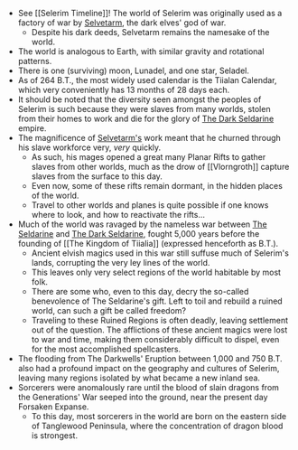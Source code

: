 - See [[Selerim Timeline]]! The world of Selerim was originally used as a factory of war by [Selvetarm](https://5e.tools/deities.html#selvetarm_drow_mtf), the dark elves' god of war.
	- Despite his dark deeds, Selvetarm remains the namesake of the world.
- The world is analogous to Earth, with similar gravity and rotational patterns.
- There is one (surviving) moon, Lunadel, and one star, Seladel.
- As of 264 B.T., the most widely used calendar is the Tiialan Calendar, which very conveniently has 13 months of 28 days each.
- It should be noted that the diversity seen amongst the peoples of Selerim is such because they were slaves from many worlds, stolen from their homes to work and die for the glory of [The Dark Seldarine](https://5e.tools/tables.html#drow%20deities%20(the%20dark%20seldarine)_mtf) empire.
- The magnificence of [Selvetarm's](https://5e.tools/deities.html#selvetarm_drow_mtf) work meant that he churned through his slave workforce very, *very* quickly. 
	- As such, his mages opened a great many Planar Rifts to gather slaves from other worlds, much as the drow of [[Vlorngroth]] capture slaves from the surface to this day.
	- Even now, some of these rifts remain dormant, in the hidden places of the world.
	- Travel to other worlds and planes is quite possible if one knows where to look, and how to reactivate the rifts...
- Much of the world was ravaged by the nameless war between [The Seldarine](https://5e.tools/tables.html#elf%20deities%20(the%20seldarine)_mtf) and [The Dark Seldarine](https://5e.tools/tables.html#drow%20deities%20(the%20dark%20seldarine)_mtf), fought 5,000 years before the founding of [[The Kingdom of Tiialia]] (expressed henceforth as B.T.).
	- Ancient elvish magics used in this war still suffuse much of Selerim's lands, corrupting the very ley lines of the world. 
	- This leaves only very select regions of the world habitable by most folk. 
	- There are some who, even to this day, decry the so-called benevolence of The Seldarine's gift. Left to toil and rebuild a ruined world, can such a gift be called freedom?
	- Traveling to these Ruined Regions is often deadly, leaving settlement out of the question. The afflictions of these ancient magics were lost to war and time, making them considerably difficult to dispel, even for the most accomplished spellcasters.
- The flooding from The Darkwells' Eruption between 1,000 and 750 B.T. also had a profound impact on the geography and cultures of Selerim, leaving many regions isolated by what became a new inland sea.
- Sorcerers were anomalously rare until the blood of slain dragons from the Generations' War seeped into the ground, near the present day Forsaken Expanse. 
	- To this day, most sorcerers in the world are born on the eastern side of Tanglewood Peninsula, where the concentration of dragon blood is strongest.